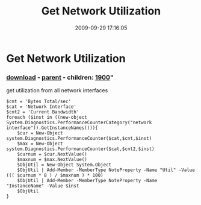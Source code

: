 ﻿---
pid:            1352
parent:         1349
children:       1900
poster:         Jason Ochoa
title:          Get Network Utilization
date:           2009-09-29 17:16:05
format:         posh
---

# Get Network Utilization

### [download](1352.ps1) - [parent](1349.md) - children: [1900](1900.md)"

get utilization from all network interfaces

```posh
$cnt = 'Bytes Total/sec'
$cat = 'Network Interface'
$cnt2 = 'Current Bandwidth'
foreach ($inst in ((new-object System.Diagnostics.PerformanceCounterCategory("network interface")).GetInstanceNames())){
	$cur = New-Object system.Diagnostics.PerformanceCounter($cat,$cnt,$inst)
	$max = New-Object system.Diagnostics.PerformanceCounter($cat,$cnt2,$inst)
	$curnum = $cur.NextValue()
	$maxnum = $max.NextValue()
	$ObjUtil = New-Object System.Object
	$ObjUtil | Add-Member -MemberType NoteProperty -Name "Util" -Value ((( $curnum * 8 ) / $maxnum ) * 100)
	$ObjUtil | Add-Member -MemberType NoteProperty -Name "InstanceName" -Value $inst
	$ObjUtil
}
```
